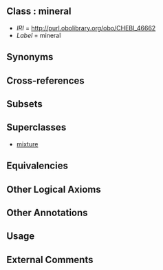 
## Class : mineral

 * *IRI* = http://purl.obolibrary.org/obo/CHEBI_46662
 * *Label* = mineral

## Synonyms


## Cross-references


## Subsets


## Superclasses

 * [mixture](../../CHEBI/04/CHEBI_60004.md)

## Equivalencies


## Other Logical Axioms


## Other Annotations


## Usage


## External Comments

